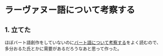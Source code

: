# ラーヴァヌー語について考察する

## 1. 立てた
ほぼバート語創作をしていないのに[バート語について考察する](http://jurliyuuri.com/bhaataan/investigate.html)をよく読むので、多分おるた氏とかに需要があるだろうなあと思って作った。
